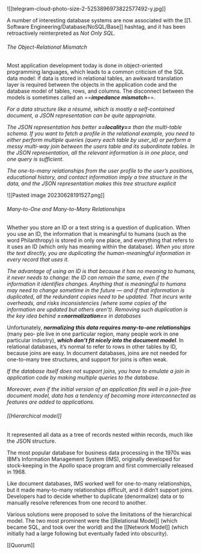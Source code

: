 
![[telegram-cloud-photo-size-2-5253896973822577492-y.jpg]]


A number of interesting database systems are now associated with the [[1. Software Engineering/Database/NoSQL/Base]] hashtag, and it has been retroactively reinterpreted as *Not Only SQL.*

###### The Object-Relational Mismatch

Most application development today is done in object-oriented programming languages, which leads to a common criticism of the SQL data model: if data is stored in relational tables, an awkward translation layer is required between the objects in the application code and the database model of tables, rows, and columns. The disconnect between the models is sometimes called an ==***impedance mismatch***==.

*For a data structure like a résumé, which is mostly a self-contained document, a JSON representation can be quite appropriate.* 

*The JSON representation has better **==locality==** than the multi-table schema. If you want to fetch a profile in the relational example, you need to either perform multiple queries (query each table by user_id) or perform a messy multi-way join between the users table and its subordinate tables. In the JSON representation, all the relevant information is in one place, and one query is sufficient.*

*The one-to-many relationships from the user profile to the user’s positions, educational history, and contact information imply a tree structure in the data, and the JSON representation makes this tree structure explicit*

![[Pasted image 20230628191527.png]]

###### Many-to-One and Many-to-Many Relationships

Whether you store an ID or a text string is a question of duplication. When you use an ID, the information that is meaningful to humans (such as the word Philanthropy) is stored in only one place, and everything that refers to it uses an ID (which only has meaning within the database). *When you store the text directly, you are duplicating the human-meaningful information in every record that uses it.*

*The advantage of using an ID is that because it has no meaning to humans, it never needs to change: the ID can remain the same, even if the information it identifies changes.* *Anything that is meaningful to humans may need to change sometime in the future — and if that information is duplicated, all the redundant copies need to be updated. That incurs write overheads, and risks inconsistencies (where some copies of the information are updated but others aren’t). Removing such duplication is the key idea behind **==normalization==** in databases*

Unfortunately, ***normalizing this data requires many-to-one relationships*** (many peo‐ ple live in one particular region, many people work in one particular industry), ***which don’t fit nicely into the document model***. In relational databases, it’s normal to refer to rows in other tables by ID, because joins are easy. In document databases, joins are not needed for one-to-many tree structures, and support for joins is often weak.

*If the database itself does not support joins, you have to emulate a join in application code by making multiple queries to the database.*

*Moreover, even if the initial version of an application fits well in a join-free document model, data has a tendency of becoming more interconnected as features are added to applications.*
###### [[Hierarchical model]]

It represented all data as a tree of records nested within records, much like the JSON structure. 

The most popular database for business data processing in the 1970s was IBM’s Information Management System (IMS), originally developed for stock-keeping in the Apollo space program and first commercially released in 1968.

Like document databases, IMS worked well for one-to-many relationships, but it made many-to-many relationships difficult, and it didn’t support joins. Developers had to decide whether to duplicate (denormalize) data or to manually resolve references from one record to another.

Various solutions were proposed to solve the limitations of the hierarchical model. The two most prominent were the [[Relational Model]] (which became SQL, and took over the world) and the [[Network Model]] (which initially had a large following but eventually faded into obscurity).

[[Quorum]]